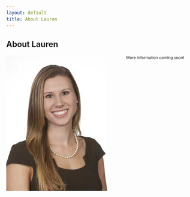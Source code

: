 ```yaml
---
layout: default
title: About Lauren
---
```


<div class="post">
	<h2 class="pageTitle">About Lauren</h2>
	<img src="assets/img/headshot.jpg" alt="" style="float:left; margin-right:50px;">  
<!--	<img src="assets/img/ironman.jpg" alt="" style="float:center; width:50%">  -->
	<p style="font-size:75%">
		More information coming soon!
	</p>
</div>

<!-- style="width:50%" -->
